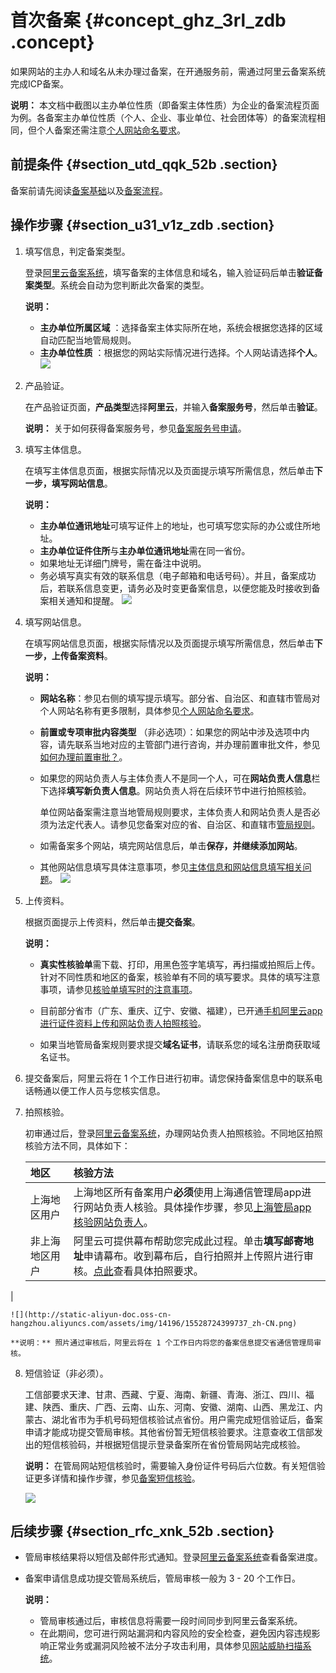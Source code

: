 # 首次备案 {#concept_ghz_3rl_zdb .concept}

如果网站的主办人和域名从未办理过备案，在开通服务前，需通过阿里云备案系统完成ICP备案。

**说明：** 本文档中截图以主办单位性质（即备案主体性质）为企业的备案流程页面为例。各备案主办单位性质（个人、企业、事业单位、社会团体等）的备案流程相同，但个人备案还需注意[个人网站命名要求](../../../../../intl.zh-CN/常见问题/备案流程FAQ/填写主体信息和网站信息.md#section_rdk_mvr_zdb)。

## 前提条件 {#section_utd_qqk_52b .section}

备案前请先阅读[备案基础](../../../../../intl.zh-CN/产品简介/备案基础.md#)以及[备案流程](intl.zh-CN/备案流程/备案入门引导.md#section_tcc_bds_s2b)。

## 操作步骤 {#section_u31_v1z_zdb .section}

1.  填写信息，判定备案类型。

    登录[阿里云备案系统](https://beian.aliyun.com/order/selfBaIndex.htm)，填写备案的主体信息和域名，输入验证码后单击**验证备案类型**。系统会自动为您判断此次备案的类型。

    **说明：** 

    -   **主办单位所属区域** ：选择备案主体实际所在地，系统会根据您选择的区域自动匹配当地管局规则。
    -   **主办单位性质** ：根据您的网站实际情况进行选择。个人网站请选择**个人**。
    ![](http://static-aliyun-doc.oss-cn-hangzhou.aliyuncs.com/assets/img/14196/15528724399743_zh-CN.png)

2.  产品验证。

    在产品验证页面，**产品类型**选择**阿里云**，并输入**备案服务号**，然后单击**验证**。

    **说明：** 关于如何获得备案服务号，参见[备案服务号申请](intl.zh-CN/备案流程/申请备案服务号.md#)。

3.  填写主体信息。

    在填写主体信息页面，根据实际情况以及页面提示填写所需信息，然后单击**下一步，填写网站信息**。

    **说明：** 

    -   **主办单位通讯地址**可填写证件上的地址，也可填写您实际的办公或住所地址。
    -   **主办单位证件住所**与**主办单位通讯地址**需在同一省份。
    -   如果地址无详细门牌号，需在备注中说明。
    -   务必填写真实有效的联系信息（电子邮箱和电话号码）。并且，备案成功后，若联系信息变更，请务必及时变更备案信息，以便您能及时接收到备案相关通知和提醒。
    ![](http://static-aliyun-doc.oss-cn-hangzhou.aliyuncs.com/assets/img/14196/15528724399716_zh-CN.png)

4.  填写网站信息。

    在填写网站信息页面，根据实际情况以及页面提示填写所需信息，然后单击**下一步，上传备案资料**。

    **说明：** 

    -   **网站名称**：参见右侧的填写提示填写。部分省、自治区、和直辖市管局对个人网站名称有更多限制，具体参见[个人网站命名要求](../../../../../intl.zh-CN/常见问题/备案流程FAQ/填写主体信息和网站信息.md#section_rdk_mvr_zdb)。
    -   **前置或专项审批内容类型** （非必选项）：如果您的网站中涉及选项中内容，请先联系当地对应的主管部门进行咨询，并办理前置审批文件，参见[如何办理前置审批？](../../../../../intl.zh-CN/常见问题/备案流程FAQ/填写主体信息和网站信息.md#section_vxd_kvr_zdb)。
    -   如果您的网站负责人与主体负责人不是同一个人，可在**网站负责人信息**栏下选择**填写新负责人信息**。网站负责人将在后续环节中进行拍照核验。

        单位网站备案需注意当地管局规则要求，主体负责人和网站负责人是否必须为法定代表人。请参见您备案对应的省、自治区、和直辖市[管局规则](../../../../../intl.zh-CN/管局规则/各地区管局备案规则.md)。

    -   如需备案多个网站，填完网站信息后，单击**保存，并继续添加网站**。
    -   其他网站信息填写具体注意事项，参见[主体信息和网站信息填写相关问题](../../../../../intl.zh-CN/常见问题/备案流程FAQ/填写主体信息和网站信息.md#section_hxd_kvr_zdb)。
    ![](http://static-aliyun-doc.oss-cn-hangzhou.aliyuncs.com/assets/img/14196/15528724399724_zh-CN.png)

5.  上传资料。

    根据页面提示上传资料，然后单击**提交备案**。

    **说明：** 

    -   **真实性核验单**需下载、打印，用黑色签字笔填写，再扫描或拍照后上传。针对不同性质和地区的备案，核验单有不同的填写要求。具体的填写注意事项，请参见[核验单填写时的注意事项](../../../../../intl.zh-CN/常见问题/备案流程FAQ/上传资料.md#section_z2v_rbt_zdb)。
    -   目前部分省市（广东、重庆、辽宁、安徽、福建），已开通[手机阿里云app进行证件资料上传和网站负责人拍照核验](../../../../../intl.zh-CN/常见问题/备案流程FAQ/上传资料.md#)。

    -   如果当地管局备案规则要求提交**域名证书**，请联系您的域名注册商获取域名证书。
6.  提交备案后，阿里云将在 1 个工作日进行初审。请您保持备案信息中的联系电话畅通以便工作人员与您核实信息。
7.  拍照核验。

    初审通过后，登录[阿里云备案系统](https://beian.aliyun.com/order/selfBaIndex.htm)，办理网站负责人拍照核验。不同地区拍照核验方法不同，具体如下：

    |地区|核验方法|
    |:-|:---|
    |上海地区用户|上海地区所有备案用户**必须**使用上海通信管理局app进行网站负责人核验。具体操作步骤，参见[上海管局app核验网站负责人](intl.zh-CN/备案流程/上海地区通过手机app核验网站负责人.md#)。|
    |非上海地区用户|阿里云可提供幕布帮助您完成此过程。单击**填写邮寄地址**申请幕布。收到幕布后，自行拍照并上传照片进行审核。[点此](../../../../../intl.zh-CN/常见问题/备案流程FAQ/拍照核验.md#)查看具体拍照要求。

|

    ![](http://static-aliyun-doc.oss-cn-hangzhou.aliyuncs.com/assets/img/14196/15528724399737_zh-CN.png)

    **说明：** 照片通过审核后，阿里云将在 1 个工作日内将您的备案信息提交省通信管理局审核。

8.  短信验证（非必须）。

    工信部要求天津、甘肃、西藏、宁夏、海南、新疆、青海、浙江、四川、福建、陕西、重庆、广西、云南、山东、河南、安徽、湖南、山西、黑龙江、内蒙古、湖北省市为手机号码短信核验试点省份。用户需完成短信验证后，备案申请才能成功提交管局审核。其他省份暂无短信核验要求。注意查收工信部发出的短信核验码，并根据短信提示登录备案所在省份管局网站完成核验。

    **说明：** 在管局网站短信核验时，需要输入身份证件号码后六位数。有关短信验证更多详情和操作步骤，参见[备案短信核验](intl.zh-CN/备案流程/备案短信核验.md#)。

    ![](http://static-aliyun-doc.oss-cn-hangzhou.aliyuncs.com/assets/img/14196/15528724399730_zh-CN.png)


## 后续步骤 {#section_rfc_xnk_52b .section}

-   管局审核结果将以短信及邮件形式通知。登录[阿里云备案系统](https://beian.aliyun.com/order/index)查看备案进度。
-   备案申请信息成功提交管局系统后，管局审核一般为 3 - 20 个工作日。

    **说明：** 

    -   管局审核通过后，审核信息将需要一段时间同步到阿里云备案系统。
    -   在此期间，您可进行网站漏洞和内容风险的安全检查，避免因内容违规影响正常业务或漏洞风险被不法分子攻击利用，具体参见[网站威胁扫描系统](https://www.alibabacloud.com/product/avds)。


